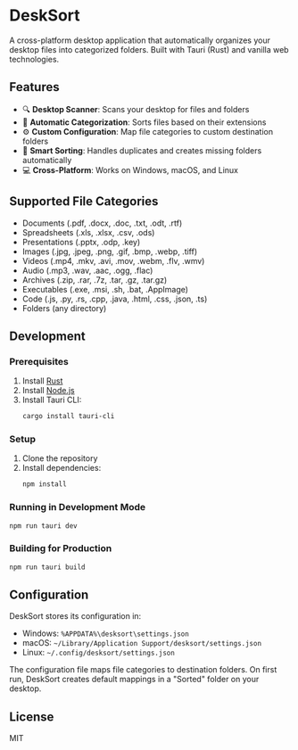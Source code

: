 # DeskSort

A cross-platform desktop application that automatically organizes your desktop files into categorized folders. Built with Tauri (Rust) and vanilla web technologies.

## Features

- 🔍 **Desktop Scanner**: Scans your desktop for files and folders
- 📁 **Automatic Categorization**: Sorts files based on their extensions
- ⚙️ **Custom Configuration**: Map file categories to custom destination folders
- 🧼 **Smart Sorting**: Handles duplicates and creates missing folders automatically
- 💻 **Cross-Platform**: Works on Windows, macOS, and Linux

## Supported File Categories

- Documents (.pdf, .docx, .doc, .txt, .odt, .rtf)
- Spreadsheets (.xls, .xlsx, .csv, .ods)
- Presentations (.pptx, .odp, .key)
- Images (.jpg, .jpeg, .png, .gif, .bmp, .webp, .tiff)
- Videos (.mp4, .mkv, .avi, .mov, .webm, .flv, .wmv)
- Audio (.mp3, .wav, .aac, .ogg, .flac)
- Archives (.zip, .rar, .7z, .tar, .gz, .tar.gz)
- Executables (.exe, .msi, .sh, .bat, .AppImage)
- Code (.js, .py, .rs, .cpp, .java, .html, .css, .json, .ts)
- Folders (any directory)

## Development

### Prerequisites

1. Install [Rust](https://rustup.rs/)
2. Install [Node.js](https://nodejs.org/)
3. Install Tauri CLI:
   ```bash
   cargo install tauri-cli
   ```

### Setup

1. Clone the repository
2. Install dependencies:
   ```bash
   npm install
   ```

### Running in Development Mode

```bash
npm run tauri dev
```

### Building for Production

```bash
npm run tauri build
```

## Configuration

DeskSort stores its configuration in:
- Windows: `%APPDATA%\desksort\settings.json`
- macOS: `~/Library/Application Support/desksort/settings.json`
- Linux: `~/.config/desksort/settings.json`

The configuration file maps file categories to destination folders. On first run, DeskSort creates default mappings in a "Sorted" folder on your desktop.

## License

MIT 
